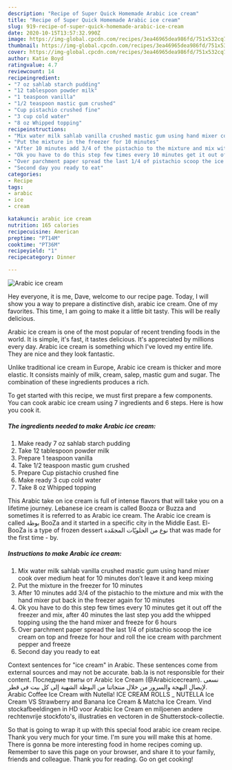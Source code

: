 ```yaml
---
description: "Recipe of Super Quick Homemade Arabic ice cream"
title: "Recipe of Super Quick Homemade Arabic ice cream"
slug: 919-recipe-of-super-quick-homemade-arabic-ice-cream
date: 2020-10-15T13:57:32.990Z
image: https://img-global.cpcdn.com/recipes/3ea46965dea986fd/751x532cq70/arabic-ice-cream-recipe-main-photo.jpg
thumbnail: https://img-global.cpcdn.com/recipes/3ea46965dea986fd/751x532cq70/arabic-ice-cream-recipe-main-photo.jpg
cover: https://img-global.cpcdn.com/recipes/3ea46965dea986fd/751x532cq70/arabic-ice-cream-recipe-main-photo.jpg
author: Katie Boyd
ratingvalue: 4.7
reviewcount: 14
recipeingredient:
- "7 oz sahlab starch pudding"
- "12 tablespoon powder milk"
- "1 teaspoon vanilla"
- "1/2 teaspoon mastic gum crushed"
- "Cup pistachio crushed fine"
- "3 cup cold water"
- "8 oz Whipped topping"
recipeinstructions:
- "Mix water milk sahlab vanilla crushed mastic gum using hand mixer cook over medium heat for 10 minutes don’t leave it and keep mixing"
- "Put the mixture in the freezer for 10 minutes"
- "After 10 minutes add 3/4 of the pistachio to the mixture and mix with the hand mixer put back in the freezer again for 10 minutes"
- "Ok you have to do this step few times every 10 minutes get it out off the freezer and mix, after 40 minutes the last step you add the whipped topping using the the hand mixer and freeze for 6 hours"
- "Over parchment paper spread the last 1/4 of pistachio scoop the ice cream on top and freeze for hour and roll the ice cream with parchment pepper and freeze"
- "Second day you ready to eat"
categories:
- Recipe
tags:
- arabic
- ice
- cream

katakunci: arabic ice cream 
nutrition: 165 calories
recipecuisine: American
preptime: "PT14M"
cooktime: "PT36M"
recipeyield: "1"
recipecategory: Dinner

---
```



![Arabic ice cream](https://img-global.cpcdn.com/recipes/3ea46965dea986fd/751x532cq70/arabic-ice-cream-recipe-main-photo.jpg)

Hey everyone, it is me, Dave, welcome to our recipe page. Today, I will show you a way to prepare a distinctive dish, arabic ice cream. One of my favorites. This time, I am going to make it a little bit tasty. This will be really delicious.

Arabic ice cream is one of the most popular of recent trending foods in the world. It is simple, it's fast, it tastes delicious. It's appreciated by millions every day. Arabic ice cream is something which I've loved my entire life. They are nice and they look fantastic.

Unlike traditional ice cream in Europe, Arabic ice cream is thicker and more elastic. It consists mainly of milk, cream, salep, mastic gum and sugar. The combination of these ingredients produces a rich.


To get started with this recipe, we must first prepare a few components. You can cook arabic ice cream using 7 ingredients and 6 steps. Here is how you cook it.

<!--inarticleads1-->

##### The ingredients needed to make Arabic ice cream:

1. Make ready 7 oz sahlab starch pudding
1. Take 12 tablespoon powder milk
1. Prepare 1 teaspoon vanilla
1. Take 1/2 teaspoon mastic gum crushed
1. Prepare Cup pistachio crushed fine
1. Make ready 3 cup cold water
1. Take 8 oz Whipped topping


This Arabic take on ice cream is full of intense flavors that will take you on a lifetime journey. Lebanese ice cream is called Booza or Buzza and sometimes it is referred to as Arabic ice cream. The Arabic ice cream is called بوظة BooZa and it started in a specific city in the Middle East. El-BooZa is a type of frozen dessert نوع من الحلويّات المجمّدة that was made for the first time - by. 

<!--inarticleads2-->

##### Instructions to make Arabic ice cream:

1. Mix water milk sahlab vanilla crushed mastic gum using hand mixer cook over medium heat for 10 minutes don’t leave it and keep mixing
1. Put the mixture in the freezer for 10 minutes
1. After 10 minutes add 3/4 of the pistachio to the mixture and mix with the hand mixer put back in the freezer again for 10 minutes
1. Ok you have to do this step few times every 10 minutes get it out off the freezer and mix, after 40 minutes the last step you add the whipped topping using the the hand mixer and freeze for 6 hours
1. Over parchment paper spread the last 1/4 of pistachio scoop the ice cream on top and freeze for hour and roll the ice cream with parchment pepper and freeze
1. Second day you ready to eat


Context sentences for &#34;ice cream&#34; in Arabic. These sentences come from external sources and may not be accurate. bab.la is not responsible for their content. Последние твиты от Arabic Ice Cream (@Arabicicecream). نسعى لإيصال البهجة والسرور من خلال منتجاتنا من البوظة الشهية إلى كل بيت في قطر. Arabic Coffee Ice Cream with Nutella! ICE CREAM ROLLS _ NUTELLA Ice Cream VS Strawberry and Banana Ice Cream &amp; Matcha Ice Cream. Vind stockafbeeldingen in HD voor Arabic Ice Cream en miljoenen andere rechtenvrije stockfoto&#39;s, illustraties en vectoren in de Shutterstock-collectie. 

So that is going to wrap it up with this special food arabic ice cream recipe. Thank you very much for your time. I'm sure you will make this at home. There is gonna be more interesting food in home recipes coming up. Remember to save this page on your browser, and share it to your family, friends and colleague. Thank you for reading. Go on get cooking!
